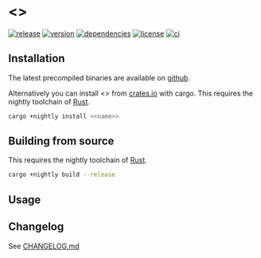 # <<name>>

[![release](https://img.shields.io/github/v/release/<<github>>?logo=github&style=flat-square)](https://github.com/<<github>>/releases)
[![version](https://img.shields.io/crates/v/<<name>>?logo=rust&style=flat-square)][Crate]
[![dependencies](https://img.shields.io/librariesio/release/cargo/<<name>>?style=flat-square)](https://libraries.io/cargo/<<name>>)
[![license](https://img.shields.io/badge/license-MPL--2.0-blue?style=flat-square)](https://www.mozilla.org/en-US/MPL/2.0)
[![ci](https://img.shields.io/github/workflow/status/<<github>>/ci?label=ci&logo=github-actions&style=flat-square)](https://github.com/<<github>>/actions?query=workflow:ci)


## Installation

The latest precompiled binaries are available on [github](https://github.com/<<github>>/releases/latest).

Alternatively you can install <<name>> from [crates.io][Crate] with cargo.
This requires the nightly toolchain of [Rust].

```sh
cargo +nightly install <<name>>
```


## Building from source

This requires the nightly toolchain of [Rust].

```sh
cargo +nightly build --release
```


## Usage


## Changelog
See [CHANGELOG.md](CHANGELOG.md)


[Crate]: https://crates.io/crates/<<name>>
[Rust]: https://www.rust-lang.org/tools/install

